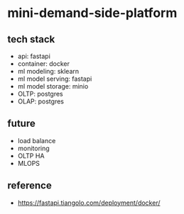 # mini-demand-side-platform
## tech stack
- api: fastapi
- container: docker
- ml modeling: sklearn
- ml model serving: fastapi
- ml model storage: minio
- OLTP: postgres
- OLAP: postgres

## future
- load balance
- monitoring
- OLTP HA
- MLOPS

## reference
- https://fastapi.tiangolo.com/deployment/docker/